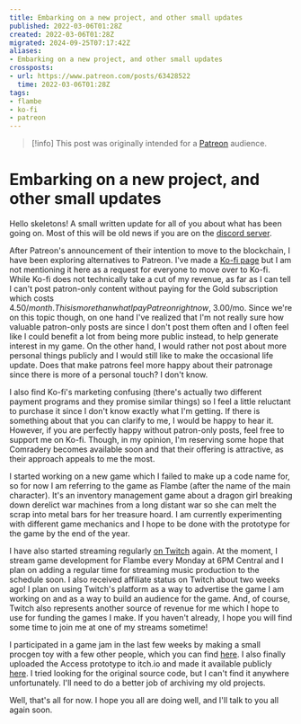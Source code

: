 ```yaml
---
title: Embarking on a new project, and other small updates
published: 2022-03-06T01:28Z
created: 2022-03-06T01:28Z
migrated: 2024-09-25T07:17:42Z
aliases:
- Embarking on a new project, and other small updates
crossposts:
- url: https://www.patreon.com/posts/63428522
  time: 2022-03-06T01:28Z
tags:
- flambe
- ko-fi
- patreon
---
```


> [!info]
> This post was originally intended for a [Patreon](../tags/patreon.md) audience.

# Embarking on a new project, and other small updates

Hello skeletons! A small written update for all of you about what has been going on. Most of this will be old news if you are on the [discord server](https://discord.gg/arqFQVt).

After Patreon's announcement of their intention to move to the blockchain, I have been exploring alternatives to Patreon. I've made a [Ko-fi page](https://ko-fi.com/exodrifter) but I am not mentioning it here as a request for everyone to move over to Ko-fi. While Ko-fi does not technically take a cut of my revenue, as far as I can tell I can't post patron-only content without paying for the Gold subscription which costs $4.50/month. This is more than what I pay Patreon right now, ~$3.00/mo. Since we're on this topic though, on one hand I've realized that I'm not really sure how valuable patron-only posts are since I don't post them often and I often feel like I could benefit a lot from being more public instead, to help generate interest in my game. On the other hand, I would rather not post about more personal things publicly and I would still like to make the occasional life update. Does that make patrons feel more happy about their patronage since there is more of a personal touch? I don't know.

I also find Ko-fi's marketing confusing (there's actually two different payment programs and they promise similar things) so I feel a little reluctant to purchase it since I don't know exactly what I'm getting. If there is something about that you can clarify to me, I would be happy to hear it. However, if you are perfectly happy without patron-only posts, feel free to support me on Ko-fi. Though, in my opinion, I'm reserving some hope that Comradery becomes available soon and that their offering is attractive, as their approach appeals to me the most.

I started working on a new game which I failed to make up a code name for, so for now I am referring to the game as Flambe (after the name of the main character). It's an inventory management game about a dragon girl breaking down derelict war machines from a long distant war so she can melt the scrap into metal bars for her treasure hoard. I am currently experimenting with different game mechanics and I hope to be done with the prototype for the game by the end of the year.

I have also started streaming regularly [on Twitch](https://www.twitch.tv/exodrifter_) again. At the moment, I stream game development for Flambe every Monday at 6PM Central and I plan on adding a regular time for streaming music production to the schedule soon. I also received affiliate status on Twitch about two weeks ago! I plan on using Twitch's platform as a way to advertise the game I am working on and as a way to build an audience for the game. And, of course, Twitch also represents another source of revenue for me which I hope to use for funding the games I make. If you haven't already, I hope you will find some time to join me at one of my streams sometime!

I participated in a game jam in the last few weeks by making a small procgen toy with a few other people, which you can find [here](https://exodrifter.itch.io/cozy-jam-2022). I also finally uploaded the Access prototype to itch.io and made it available publicly [here](https://exodrifter.itch.io/access). I tried looking for the original source code, but I can't find it anywhere unfortunately. I'll need to do a better job of archiving my old projects.

Well, that's all for now. I hope you all are doing well, and I'll talk to you all again soon.
